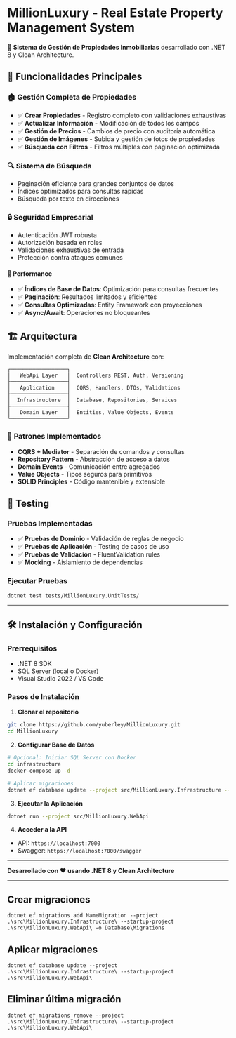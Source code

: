 # MillionLuxury - Real Estate Property Management System

🏡 **Sistema de Gestión de Propiedades Inmobiliarias** desarrollado con .NET 8 y Clean Architecture.

## 🚀 **Funcionalidades Principales**

### 🏠 **Gestión Completa de Propiedades**
- ✅ **Crear Propiedades** - Registro completo con validaciones exhaustivas
- ✅ **Actualizar Información** - Modificación de todos los campos
- ✅ **Gestión de Precios** - Cambios de precio con auditoría automática
- ✅ **Gestión de Imágenes** - Subida y gestión de fotos de propiedades
- ✅ **Búsqueda con Filtros** - Filtros múltiples con paginación optimizada

### 🔍 **Sistema de Búsqueda**
- Paginación eficiente para grandes conjuntos de datos
- Índices optimizados para consultas rápidas
- Búsqueda por texto en direcciones

### 🔒 **Seguridad Empresarial**
- Autenticación JWT robusta
- Autorización basada en roles
- Validaciones exhaustivas de entrada
- Protección contra ataques comunes

#### 🎯 **Performance**
- ✅ **Índices de Base de Datos**: Optimización para consultas frecuentes
- ✅ **Paginación**: Resultados limitados y eficientes
- ✅ **Consultas Optimizadas**: Entity Framework con proyecciones
- ✅ **Async/Await**: Operaciones no bloqueantes

## 🏗️ **Arquitectura**

Implementación completa de **Clean Architecture** con:

```
┌──────────────────┐
│   WebApi Layer   │  Controllers REST, Auth, Versioning
├──────────────────┤
│   Application    │  CQRS, Handlers, DTOs, Validations  
├──────────────────┤
│  Infrastructure  │  Database, Repositories, Services
├──────────────────┤
│   Domain Layer   │  Entities, Value Objects, Events
└──────────────────┘
```

### 🎯 **Patrones Implementados**
- **CQRS + Mediator** - Separación de comandos y consultas
- **Repository Pattern** - Abstracción de acceso a datos
- **Domain Events** - Comunicación entre agregados
- **Value Objects** - Tipos seguros para primitivos
- **SOLID Principles** - Código mantenible y extensible

## 🧪 **Testing**

### **Pruebas Implementadas**
- ✅ **Pruebas de Dominio** - Validación de reglas de negocio
- ✅ **Pruebas de Aplicación** - Testing de casos de uso
- ✅ **Pruebas de Validación** - FluentValidation rules
- ✅ **Mocking** - Aislamiento de dependencias

### **Ejecutar Pruebas**
```bash
dotnet test tests/MillionLuxury.UnitTests/
```

---

## 🛠️ **Instalación y Configuración**

### **Prerrequisitos**
- .NET 8 SDK
- SQL Server (local o Docker)
- Visual Studio 2022 / VS Code

### **Pasos de Instalación**

1. **Clonar el repositorio**
```bash
git clone https://github.com/yuberley/MillionLuxury.git
cd MillionLuxury
```

2. **Configurar Base de Datos**
```bash
# Opcional: Iniciar SQL Server con Docker
cd infrastructure
docker-compose up -d

# Aplicar migraciones
dotnet ef database update --project src/MillionLuxury.Infrastructure --startup-project src/MillionLuxury.WebApi
```

3. **Ejecutar la Aplicación**
```bash
dotnet run --project src/MillionLuxury.WebApi
```

4. **Acceder a la API**
- API: `https://localhost:7000`
- Swagger: `https://localhost:7000/swagger`

---

**Desarrollado con ❤️ usando .NET 8 y Clean Architecture**

---

## Crear migraciones
```shell
dotnet ef migrations add NameMigration --project .\src\MillionLuxury.Infrastructure\ --startup-project .\src\MillionLuxury.WebApi\ -o Database\Migrations
```

## Aplicar migraciones
```shell
dotnet ef database update --project .\src\MillionLuxury.Infrastructure\ --startup-project .\src\MillionLuxury.WebApi\
```

## Eliminar última migración
```shell
dotnet ef migrations remove --project .\src\MillionLuxury.Infrastructure\ --startup-project .\src\MillionLuxury.WebApi\
```
